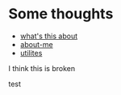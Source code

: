 # Some thoughts
* [what's this about](why.html)
* [about-me](about-me.html)
* [utilites](utilities.html)

I think this is broken

<!--{% include navigation.html}-->

test
